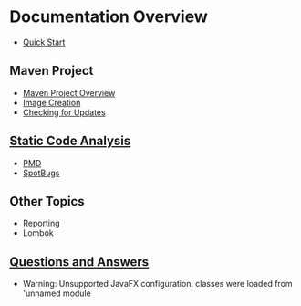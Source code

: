 # Documentation Overview

- [Quick Start](QuickStart.md)

## Maven Project
- [Maven Project Overview](MavenProject.md)
- [Image Creation](ImageCreation.md)
- [Checking for Updates](CheckUpdates.md)

## [Static Code Analysis](StaticCodeAnalysis.md)
- [PMD](PMD.md)
- [SpotBugs](SpotBugs.md)

## Other Topics
- Reporting
- Lombok

## [Questions and Answers](qa.md)
- Warning: Unsupported JavaFX configuration: classes were loaded from 'unnamed module